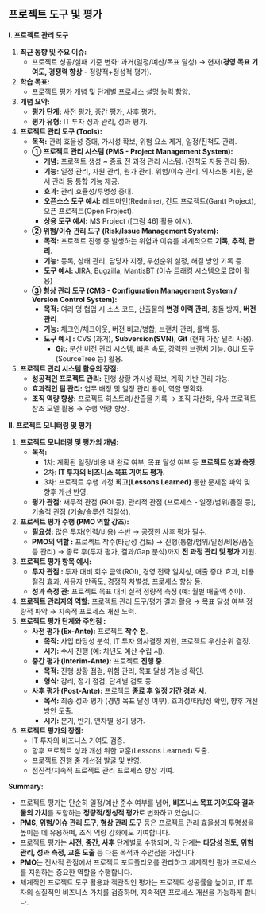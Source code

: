 ## 프로젝트 도구 및 평가

**I. 프로젝트 관리 도구**

1. **최근 동향 및 주요 이슈:**
    - 프로젝트 성공/실패 기준 변화: 과거(일정/예산/목표 달성) → 현재(**경영 목표 기여도, 경쟁력 향상** - 정량적+정성적 평가).
2. **학습 목표:**
    - 프로젝트 평가 개념 및 단계별 프로세스 설명 능력 함양.
3. **개념 요약:**
    - **평가 단계:** 사전 평가, 중간 평가, 사후 평가.
    - **평가 유형:** IT 투자 성과 관리, 성과 평가.
4. **프로젝트 관리 도구 (Tools):**
    - **목적:** 관리 효율성 증대, 가시성 확보, 위험 요소 제거, 일정/진척도 관리.
    - **① 프로젝트 관리 시스템 (PMS - Project Management System):**
        - **개념:** 프로젝트 생성 ~ 종료 전 과정 관리 시스템. (진척도 자동 관리 등).
        - **기능:** 일정 관리, 자원 관리, 원가 관리, 위험/이슈 관리, 의사소통 지원, 문서 관리 등 통합 기능 제공.
        - **효과:** 관리 효율성/투명성 증대.
        - **오픈소스 도구 예시:** 레드마인(Redmine), 간트 프로젝트(Gantt Project), 오픈 프로젝트(Open Project).
        - **상용 도구 예시:** MS Project ([그림 46] 활용 예시).
    - **② 위험/이슈 관리 도구 (Risk/Issue Management System):**
        - **목적:** 프로젝트 진행 중 발생하는 위험과 이슈를 체계적으로 **기록, 추적, 관리**.
        - **기능:** 등록, 상태 관리, 담당자 지정, 우선순위 설정, 해결 방안 기록 등.
        - **도구 예시:** JIRA, Bugzilla, MantisBT (이슈 트래킹 시스템으로 많이 활용)
    - **③ 형상 관리 도구 (CMS - Configuration Management System / Version Control System):**
        - **목적:** 여러 명 협업 시 소스 코드, 산출물의 **변경 이력 관리**, 충돌 방지, **버전 관리**.
        - **기능:** 체크인/체크아웃, 버전 비교/병합, 브랜치 관리, 롤백 등.
        - **도구 예시 :** CVS (과거), **Subversion(SVN)**, **Git** (현재 가장 널리 사용).
            - **Git:** 분산 버전 관리 시스템, 빠른 속도, 강력한 브랜치 기능. GUI 도구(SourceTree 등) 활용.
5. **프로젝트 관리 시스템 활용의 장점:**
    - **성공적인 프로젝트 관리:** 진행 상황 가시성 확보, 계획 기반 관리 가능.
    - **효과적인 팀 관리:** 업무 배정 및 일정 관리 용이, 역할 명확화.
    - **조직 역량 향상:** 프로젝트 히스토리/산출물 기록 → 조직 자산화, 유사 프로젝트 참조 모델 활용 → 수행 역량 향상.

**II. 프로젝트 모니터링 및 평가**

1. **프로젝트 모니터링 및 평가의 개념:**
    - **목적:**
        - 1차: 계획된 일정/비용 내 완료 여부, 목표 달성 여부 등 **프로젝트 성과 측정**.
        - 2차: **IT 투자의 비즈니스 목표 기여도 평가**.
        - 3차: 프로젝트 수행 과정 **회고(Lessons Learned)** 통한 문제점 파악 및 향후 개선 반영.
    - **평가 관점:** 재무적 관점 (ROI 등), 관리적 관점 (프로세스 - 일정/범위/품질 등), 기술적 관점 (기술/솔루션 적절성).
2. **프로젝트 평가 수행 (PMO 역할 강조):**
    - **필요성:** 많은 투자(인력/비용) 수반 → 공정한 사후 평가 필수.
    - **PMO의 역할 :** 프로젝트 착수(타당성 검토) → 진행(통합/범위/일정/비용/품질 등 관리) → 종료 후(투자 평가, 결과/Gap 분석)까지 **전 과정 관리 및 평가** 지원.
3. **프로젝트 평가 항목 예시:**
    - **투자 관점 :** 투자 대비 회수 금액(ROI), 경영 전략 일치성, 매출 증대 효과, 비용 절감 효과, 사용자 만족도, 경쟁적 차별성, 프로세스 향상 등.
    - **성과 측정 관:** 프로젝트 목표 대비 실적 정량적 측정 (예: 월별 매출액 추이).
4. **프로젝트 관리자의 역할:** 프로젝트 관리 도구/평가 결과 활용 → 목표 달성 여부 정량적 파악 → 지속적 프로세스 개선 노력.
5. **프로젝트 평가 단계와 주안점 :**
    - **사전 평가 (Ex-Ante):** 프로젝트 **착수 전**.
        - **목적:** 사업 타당성 분석, IT 투자 의사결정 지원, 프로젝트 우선순위 결정.
        - **시기:** 수시 진행 (예: 차년도 예산 수립 시).
    - **중간 평가 (Interim-Ante):** 프로젝트 **진행 중**.
        - **목적:** 진행 상황 점검, 위험 관리, 목표 달성 가능성 확인.
        - **형식:** 감리, 정기 점검, 단계별 검토 등.
    - **사후 평가 (Post-Ante):** 프로젝트 **종료 후 일정 기간 경과 시**.
        - **목적:** 최종 성과 평가 (경영 목표 달성 여부), 효과성/타당성 확인, 향후 개선 방안 도출.
        - **시기:** 분기, 반기, 연차별 정기 평가.
6. **프로젝트 평가의 장점:**
    - IT 투자의 비즈니스 기여도 검증.
    - 향후 프로젝트 성과 개선 위한 교훈(Lessons Learned) 도출.
    - 프로젝트 진행 중 개선점 발굴 및 반영.
    - 점진적/지속적 프로젝트 관리 프로세스 향상 기여.

**Summary:**

- 프로젝트 평가는 단순히 일정/예산 준수 여부를 넘어, **비즈니스 목표 기여도와 결과물의 가치**를 포함하는 **정량적/정성적 평가**로 변화하고 있습니다.
- **PMS, 위험/이슈 관리 도구, 형상 관리 도구** 등은 프로젝트 관리 효율성과 투명성을 높이는 데 유용하며, 조직 역량 강화에도 기여합니다.
- 프로젝트 평가는 **사전, 중간, 사후** 단계별로 수행되며, 각 단계는 **타당성 검토, 위험 관리, 성과 측정, 교훈 도출** 등 다른 목적과 주안점을 가집니다.
- **PMO**는 전사적 관점에서 프로젝트 포트폴리오를 관리하고 체계적인 평가 프로세스를 지원하는 중요한 역할을 수행합니다.
- 체계적인 프로젝트 도구 활용과 객관적인 평가는 프로젝트 성공률을 높이고, IT 투자의 실질적인 비즈니스 가치를 검증하며, 지속적인 프로세스 개선을 가능하게 합니다.